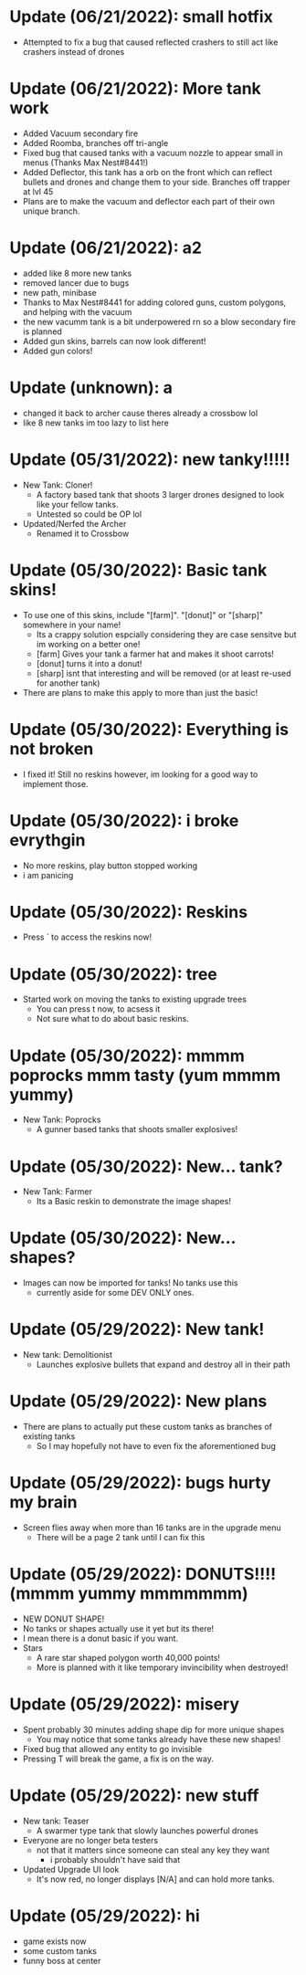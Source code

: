 # Update (06/21/2022): small hotfix
- Attempted to fix a bug that caused reflected crashers to still act like crashers instead of drones

# Update (06/21/2022): More tank work
- Added Vacuum secondary fire
- Added Roomba, branches off tri-angle
- Fixed bug that caused tanks with a vacuum nozzle to appear small in menus (Thanks Max Nest#8441!)
- Added Deflector, this tank has a orb on the front which can reflect bullets and drones and change them to your side. Branches off trapper at lvl 45
- Plans are to make the vacuum and deflector each part of their own unique branch.

# Update (06/21/2022): a2
- added like 8 more new tanks
- removed lancer due to bugs
- new path, minibase
- Thanks to Max Nest#8441 for adding colored guns, custom polygons, and helping with the vacuum 
- the new vacumm tank is a bit underpowered rn so a blow secondary fire is planned
- Added gun skins, barrels can now look different!
- Added gun colors!

# Update (unknown): a
- changed it back to archer cause theres already a crossbow lol
- like 8 new tanks im too lazy to list here

# Update (05/31/2022): new tanky!!!!!
- New Tank: Cloner!
  - A factory based tank that shoots 3 larger drones designed to look like your fellow tanks.
  - Untested so could be OP lol
- Updated/Nerfed the Archer
  - Renamed it to Crossbow

# Update (05/30/2022): Basic tank skins!
- To use one of this skins, include "[farm]". "[donut]" or "[sharp]" somewhere in your name!
  - Its a crappy solution espcially considering they are case sensitve but im working on a better one!
  - [farm] Gives your tank a farmer hat and makes it shoot carrots!
  - [donut] turns it into a donut!
  - [sharp] isnt that interesting and will be removed  (or at least re-used for another tank)
- There are plans to make this apply to more than just the basic!

# Update (05/30/2022): Everything is not broken
- I fixed it! Still no reskins however, im looking for a good way to implement those.

# Update (05/30/2022): i broke evrythgin
- No more reskins, play button stopped working
- i am panicing

# Update (05/30/2022): Reskins
- Press ` to access the reskins now!

# Update (05/30/2022): tree
- Started work on moving the tanks to existing upgrade trees
  - You can press t now, to acsess it
  - Not sure what to do about basic reskins.

# Update (05/30/2022): mmmm poprocks mmm tasty (yum mmmm yummy)
- New Tank: Poprocks
  - A gunner based tanks that shoots smaller explosives!

# Update (05/30/2022): New... tank?
- New Tank: Farmer
  - Its a Basic reskin to demonstrate the image shapes!

# Update (05/30/2022): New... shapes?
- Images can now be imported for tanks! No tanks use this
  - currently aside for some DEV ONLY ones.

# Update (05/29/2022): New tank!
- New tank: Demolitionist
  - Launches explosive bullets that expand and destroy all in their path

# Update (05/29/2022): New plans
- There are plans to actually put these custom tanks as branches of existing tanks
  - So I may hopefully not have to even fix the aforementioned bug

# Update (05/29/2022): bugs hurty my brain
- Screen flies away when more than 16 tanks are in the upgrade menu
  - There will be a page 2 tank until I can fix this

# Update (05/29/2022): DONUTS!!!! (mmmm yummy mmmmmmm)
- NEW DONUT SHAPE!
 - No tanks or shapes actually use it yet but its there!
  - I mean there is a donut basic if you want.
- Stars
  - A rare star shaped polygon worth 40,000 points!
  - More is planned with it like temporary invincibility when destroyed!

# Update (05/29/2022): misery
- Spent probably 30 minutes adding shape dip for more unique shapes
  - You may notice that some tanks already have these new shapes!
- Fixed bug that allowed any entity to go invisible
- Pressing T will break the game, a fix is on the way.

# Update (05/29/2022): new stuff
- New tank: Teaser
  - A swarmer type tank that slowly launches powerful drones
- Everyone are no longer beta testers
  - not that it matters since someone can steal any key they want
    - i probably shouldn't have said that
- Updated Upgrade UI look
  - It's now red, no longer displays [N/A] and can hold more tanks.

# Update (05/29/2022): hi
- game exists now
- some custom tanks
- funny boss at center